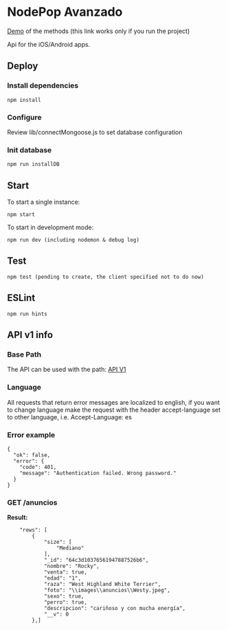 
# NodePop Avanzado

[Demo](/anuncios) of the methods (this link works only if you run the project)

Api for the iOS/Android apps.

## Deploy

### Install dependencies  
    
    npm install

### Configure  

Review lib/connectMongoose.js to set database configuration

### Init database

    npm run installDB

## Start

To start a single instance:
    
    npm start

To start in development mode:

    npm run dev (including nodemon & debug log)

## Test

    npm test (pending to create, the client specified not to do now)

## ESLint

    npm run hints

## API v1 info


### Base Path

The API can be used with the path: 
[API V1](/apiv1/anuncios)

### Language

All requests that return error messages are localized to english, if you want to 
change language make the request with the header accept-language set to other language, 
i.e. Accept-Language: es 

### Error example

    {
      "ok": false,
      "error": {
        "code": 401,
        "message": "Authentication failed. Wrong password."
      }
    }

### GET /anuncios
**Result:** 

        "rows": [
            {
                "size": [
                    "Mediano"
                ],
                "_id": "64c3d10376561947887526b6",
                "nombre": "Rocky",
                "venta": true,
                "edad": "1",
                "raza": "West Highland White Terrier",
                "foto": "\\images\\anuncios\\Westy.jpeg",
                "sexo": true,
                "perro": true,
                "descripcion": "cariñoso y con mucha energía",
                "__v": 0
            },]



